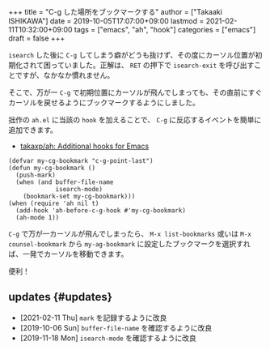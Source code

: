+++
title = "C-g した場所をブックマークする"
author = ["Takaaki ISHIKAWA"]
date = 2019-10-05T17:07:00+09:00
lastmod = 2021-02-11T10:32:00+09:00
tags = ["emacs", "ah", "hook"]
categories = ["emacs"]
draft = false
+++

`isearch` した後に `C-g` してしまう癖がどうも抜けず、その度にカーソル位置が初期化されて困っていました。正解は、 `RET` の押下で `isearch-exit` を呼び出すことですが、なかなか慣れません。  

そこで、万が一 `C-g` で初期位置にカーソルが飛んでしまっても、その直前にすぐカーソルを戻せるようにブックマークするようにしました。  

拙作の `ah.el` に当該の `hook` を加えることで、 `C-g` に反応するイベントを簡単に追加できます。  

-   [takaxp/ah: Additional hooks for Emacs](https://github.com/takaxp/ah)

<!--listend-->

```emacs-lisp
(defvar my-cg-bookmark "c-g-point-last")
(defun my-cg-bookmark ()
  (push-mark)
  (when (and buffer-file-name
             isearch-mode)
    (bookmark-set my-cg-bookmark)))
(when (require 'ah nil t)
  (add-hook 'ah-before-c-g-hook #'my-cg-bookmark)
  (ah-mode 1))
```

`C-g` で万が一カーソルが飛んでしまったら、 `M-x list-bookmarks` 或いは `M-x counsel-bookmark` から `my-ag-bookmark` に設定したブックマークを選択すれば、一発でカーソルを移動できます。  

便利！  


## updates {#updates}

-   <span class="timestamp-wrapper"><span class="timestamp">[2021-02-11 Thu] </span></span> `mark` を記録するように改良
-   <span class="timestamp-wrapper"><span class="timestamp">[2019-10-06 Sun] </span></span> `buffer-file-name` を確認するように改良
-   <span class="timestamp-wrapper"><span class="timestamp">[2019-11-18 Mon] </span></span> `isearch-mode` を確認するように改良
